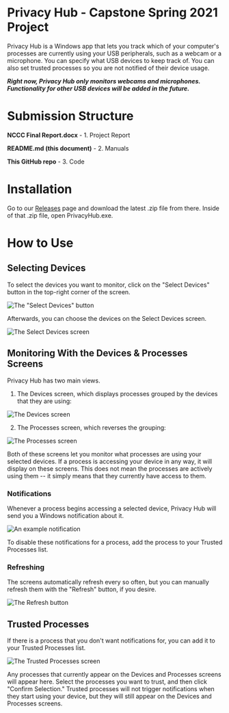 # Privacy Hub - Capstone Spring 2021 Project
Privacy Hub is a Windows app that lets you track which of your computer's processes are currently using your USB peripherals, such as a webcam or a microphone. You can specify what USB devices to keep track of. You can also set trusted processes so you are not notified of their device usage.

***Right now, Privacy Hub only monitors webcams and microphones. Functionality for other USB devices will be added in the future.***

# Submission Structure
**NCCC Final Report.docx** - 1. Project Report

**README.md (this document)** - 2. Manuals

**This GitHub repo** - 3. Code

# Installation
Go to our [Releases](https://github.com/Klology/PrivacyHub/releases) page and download the latest .zip file from there. Inside of that .zip file, open PrivacyHub.exe.

# How to Use
## Selecting Devices
To select the devices you want to monitor, click on the "Select Devices" button in the top-right corner of the screen.

![The "Select Devices" button](https://i.ibb.co/b5BY3xm/image.png)

Afterwards, you can choose the devices on the Select Devices screen.

![The Select Devices screen](https://i.ibb.co/Qdj0x2g/image.png)

## Monitoring With the Devices & Processes Screens
Privacy Hub has two main views.
1. The Devices screen, which displays processes grouped by the devices that they are using:

![The Devices screen](https://i.ibb.co/JdpnJjL/image.png)

2. The Processes screen, which reverses the grouping:

![The Processes screen](https://i.ibb.co/MkD9Dh5/image.png)

Both of these screens let you monitor what processes are using your selected devices. If a process is accessing your device in any way, it will display on these screens. This does not mean the processes are actively using them -- it simply means that they currently have access to them. 

### Notifications
Whenever a process begins accessing a selected device, Privacy Hub will send you a Windows notification about it.

![An example notification](https://i.ibb.co/Dk5Z4Tj/image.png)

To disable these notifications for a process, add the process to your Trusted Processes list.

### Refreshing
The screens automatically refresh every so often, but you can manually refresh them with the "Refresh" button, if you desire.

![The Refresh button](https://i.ibb.co/yN0yQJ9/image.png)

## Trusted Processes
If there is a process that you don't want notifications for, you can add it to your Trusted Processes list.

![The Trusted Processes screen](https://i.ibb.co/YdkKxn5/image.png)

Any processes that currently appear on the Devices and Processes screens will appear here. Select the processes you want to trust, and then click "Confirm Selection." Trusted processes will not trigger notifications when they start using your device, but they will still appear on the Devices and Processes screens.
